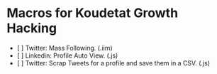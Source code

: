 # Macros for Koudetat Growth Hacking

* [ ] Twitter: Mass Following. (.iim)
* [ ] Linkedin: Profile Auto View. (.js)
* [ ] Twitter: Scrap Tweets for a profile and save them in a CSV. (.js)
